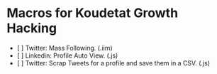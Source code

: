 # Macros for Koudetat Growth Hacking

* [ ] Twitter: Mass Following. (.iim)
* [ ] Linkedin: Profile Auto View. (.js)
* [ ] Twitter: Scrap Tweets for a profile and save them in a CSV. (.js)
